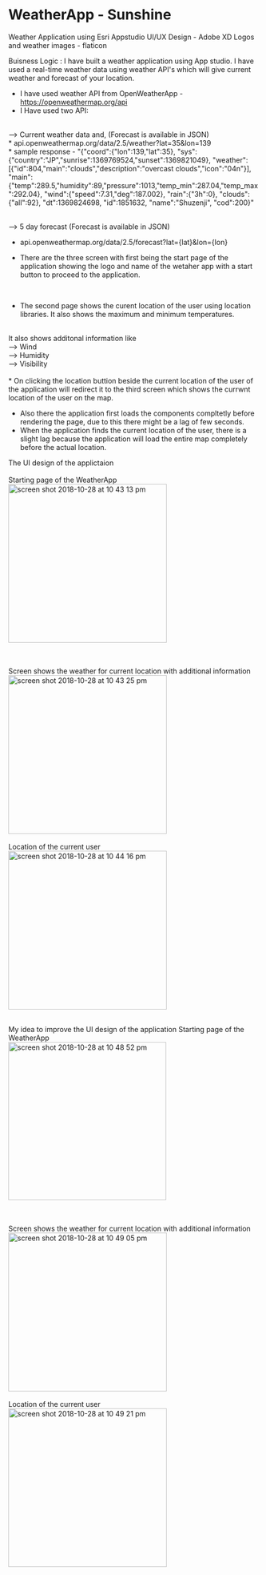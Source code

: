 # WeatherApp - Sunshine


Weather Application using Esri Appstudio
UI/UX Design - Adobe XD
Logos and weather images - flaticon

Buisness Logic :
I have built a weather application using App studio. I have used a real-time weather data using weather API's which will give current weather and forecast of your location.
 <br />

* I have used weather API from OpenWeatherApp - https://openweathermap.org/api
* I Have used two API:
<br />
--> Current weather data and, (Forecast is available in JSON)
<br />
* api.openweathermap.org/data/2.5/weather?lat=35&lon=139
<br />
* sample response - "{"coord":{"lon":139,"lat":35},
"sys":{"country":"JP","sunrise":1369769524,"sunset":1369821049},
"weather":[{"id":804,"main":"clouds","description":"overcast clouds","icon":"04n"}],
"main":{"temp":289.5,"humidity":89,"pressure":1013,"temp_min":287.04,"temp_max":292.04},
"wind":{"speed":7.31,"deg":187.002},
"rain":{"3h":0},
"clouds":{"all":92},
"dt":1369824698,
"id":1851632,
"name":"Shuzenji",
"cod":200}"
<br />
<br />

--> 5 day forecast (Forecast is available in JSON)
<br />
* api.openweathermap.org/data/2.5/forecast?lat={lat}&lon={lon}


* There are the three screen with first being the start page of the application showing the logo and name of the wetaher app with a start button to proceed to the application. 
 <br />

* The second page shows the curent location of the user using location libraries. It also shows the maximum and minimum temperatures.
 <br />
It also shows additonal information like
 <br />
--> Wind
 <br />
--> Humidity
 <br />
--> Visibility
 <br />
 <br />
* On clicking the location buttion beside the current location of the user of the application will redirect it to the third screen which shows the currwnt location of the user on the map.
 
 * Also there the application first loads the components compltetly before rendering the page, due to this there might be a lag of few seconds.
 * When the application finds the current location of the user, there is a slight lag because the application will load the entire map completely before the actual location.  
 
 The UI design of the applictaion 
 <br />
 <br />
 Starting page of the WeatherApp
 <br />
<img width="317" alt="screen shot 2018-10-28 at 10 43 13 pm" src="https://user-images.githubusercontent.com/32825210/47631477-75a60700-db03-11e8-8cce-d018c033af0f.png">

 <br />
 <br />
 Screen shows the weather for current location with additional information
 <br />
<img width="317" alt="screen shot 2018-10-28 at 10 43 25 pm" src="https://user-images.githubusercontent.com/32825210/47631482-79d22480-db03-11e8-8a9d-5c3610f56048.png">

 <br />
 <br />
 Location of the current user
 <br />
<img width="317" alt="screen shot 2018-10-28 at 10 44 16 pm" src="https://user-images.githubusercontent.com/32825210/47631488-7fc80580-db03-11e8-8436-7ce00de86b9c.png">


 <br />
 <br />

My idea to improve the UI design of the application
Starting page of the WeatherApp
<br /> 
<img width="316" alt="screen shot 2018-10-28 at 10 48 52 pm" src="https://user-images.githubusercontent.com/32825210/47631566-ccabdc00-db03-11e8-9871-37c6010da6aa.png">


 <br />
 <br />
 Screen shows the weather for current location with additional information
 <br />
<img width="317" alt="screen shot 2018-10-28 at 10 49 05 pm" src="https://user-images.githubusercontent.com/32825210/47631578-d33a5380-db03-11e8-8af4-7334a27b7a03.png">


 <br />
 <br />
 Location of the current user
 <br />
<img width="317" alt="screen shot 2018-10-28 at 10 49 21 pm" src="https://user-images.githubusercontent.com/32825210/47631585-d7667100-db03-11e8-9e9d-2b71470189e6.png">




